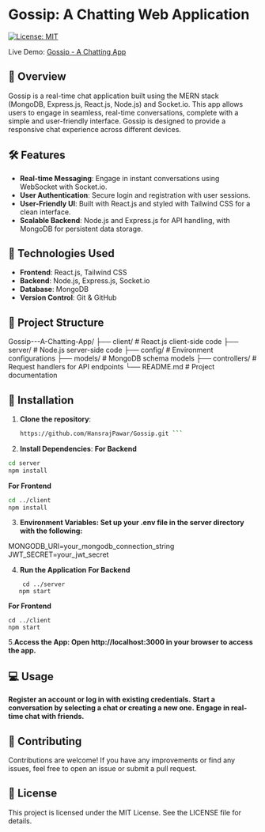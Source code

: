 # Gossip: A Chatting Web Application

[![License: MIT](https://img.shields.io/badge/License-MIT-yellow.svg)](https://opensource.org/licenses/MIT)

Live Demo: [Gossip - A Chatting App](https://gossip-zdlb.onrender.com/login)

## 📖 Overview

Gossip is a real-time chat application built using the MERN stack (MongoDB, Express.js, React.js, Node.js) and Socket.io. This app allows users to engage in seamless, real-time conversations, complete with a simple and user-friendly interface. Gossip is designed to provide a responsive chat experience across different devices.

## 🛠️ Features

- **Real-time Messaging**: Engage in instant conversations using WebSocket with Socket.io.
- **User Authentication**: Secure login and registration with user sessions.
- **User-Friendly UI**: Built with React.js and styled with Tailwind CSS for a clean interface.
- **Scalable Backend**: Node.js and Express.js for API handling, with MongoDB for persistent data storage.

## 🚀 Technologies Used

- **Frontend**: React.js, Tailwind CSS
- **Backend**: Node.js, Express.js, Socket.io
- **Database**: MongoDB
- **Version Control**: Git & GitHub

## 📂 Project Structure

Gossip---A-Chatting-App/ ├── client/ # React.js client-side code ├── server/ # Node.js server-side code ├── config/ # Environment configurations ├── models/ # MongoDB schema models ├── controllers/ # Request handlers for API endpoints └── README.md # Project documentation

## 🔧 Installation

1. **Clone the repository**:
   ```bash
   https://github.com/HansrajPawar/Gossip.git ```

2. **Install Dependencies**:
   **For Backend**

```bash
cd server
npm install
```

**For Frontend**

```bash
cd ../client
npm install
```

3. **Environment Variables: Set up your .env file in the server directory with the following:**

MONGODB_URI=your_mongodb_connection_string
JWT_SECRET=your_jwt_secret

4. **Run the Application**
   **For Backend**

```
    cd ../server
   npm start
```

**For Frontend**

```
cd ../client
npm start
```

5.**Access the App: Open http://localhost:3000 in your browser to access the app.**

## 💻 Usage

**Register an account or log in with existing credentials.**
**Start a conversation by selecting a chat or creating a new one.**
**Engage in real-time chat with friends.**

## 🤝 Contributing

Contributions are welcome! If you have any improvements or find any issues, feel free to open an issue or submit a pull request.

## 📜 License

This project is licensed under the MIT License. See the LICENSE file for details.
